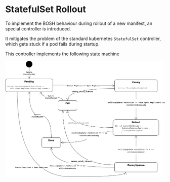 # StatefulSet Rollout

To implement the BOSH behaviour during rollout of a new manifest, an special controller is introduced.

It mitigates the problem of the standard kubernetes `StatefulSet` controller, which gets stuck if a pod fails during startup.

This controller implements the following state machine

![](quarks_sts_rollout_fsm.png)